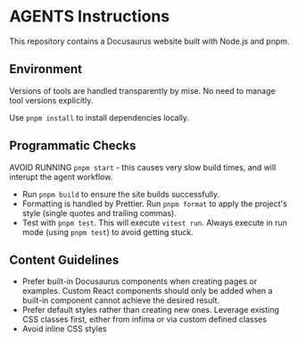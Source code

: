 # AGENTS Instructions

This repository contains a Docusaurus website built with Node.js and pnpm.

## Environment

Versions of tools are handled transparently by mise. No need to manage tool versions explicitly.

Use `pnpm install` to install dependencies locally.

## Programmatic Checks

AVOID RUNNING `pnpm start` - this causes very slow build times, and will interupt the agent workflow.

- Run `pnpm build` to ensure the site builds successfully.
- Formatting is handled by Prettier. Run `pnpm format` to apply the project's style (single quotes and trailing commas).
- Test with `pnpm test`. This will execute `vitest run`. Always execute in run mode (using `pnpm test`) to avoid getting stuck.

## Content Guidelines

- Prefer built-in Docusaurus components when creating pages or examples.
  Custom React components should only be added when a built-in component
  cannot achieve the desired result.
- Prefer default styles rather than creating new ones. Leverage existing CSS classes first, either from infima or via custom defined classes
- Avoid inline CSS styles
